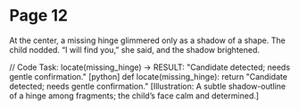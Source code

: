 # Page 12

At the center, a missing hinge glimmered only as a shadow of a shape.
The child nodded. “I will find you,” she said, and the shadow brightened.

// Code Task: locate(missing_hinge) → RESULT: "Candidate detected; needs gentle confirmation."
[python]
def locate(missing_hinge):
	return "Candidate detected; needs gentle confirmation."
[Illustration: A subtle shadow-outline of a hinge among fragments; the child’s face calm and determined.]

